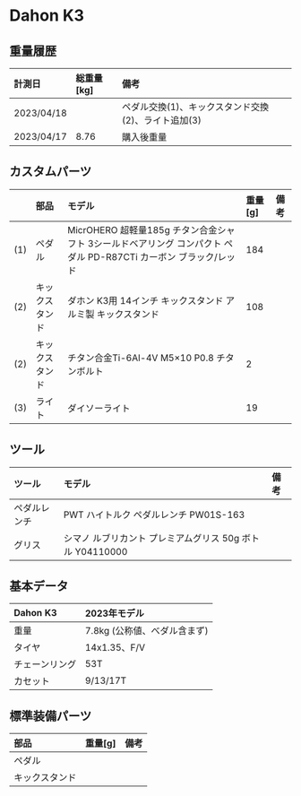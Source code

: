 # Dahon K3

## 重量履歴

|計測日|総重量[kg]|備考|
|:---|:---|:---|
|2023/04/18||ペダル交換(1)、キックスタンド交換(2)、ライト追加(3)|
|2023/04/17|8.76|購入後重量|

## カスタムパーツ

||部品|モデル|重量[g]|備考|
|:---|:---|:---|:---|:---|
|(1)|ペダル|MicrOHERO 超軽量185g チタン合金シャフト 3シールドベアリング コンパクト ペダル PD-R87CTi カーボン ブラック/レッド|184||
|(2)|キックスタンド|ダホン K3用 14インチ キックスタンド アルミ製 キックスタンド|108||
|(2)|キックスタンド|チタン合金Ti-6Al-4V M5×10 P0.8 チタンボルト|2||
|(3)|ライト|ダイソーライト|19||

## ツール
|ツール|モデル|備考|
|:---|:---|:---|
|ペダルレンチ|PWT ハイトルク ペダルレンチ PW01S-163||
|グリス|シマノ ルブリカント プレミアムグリス 50g ボトル Y04110000||

## 基本データ

|Dahon K3|2023年モデル|
|:---|:---|
|重量|7.8kg (公称値、べダル含まず)|
|タイヤ|14x1.35、F/V|
|チェーンリング|53T|
|カセット|9/13/17T|

## 標準装備パーツ

|部品|重量[g]|備考|
|:---|:---|:---|
|ペダル|||
|キックスタンド|||
